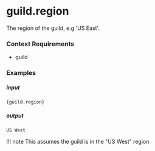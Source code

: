 # guild.region 
		
The region of the guild, e.g 'US East'.

### Context Requirements

* guild


### Examples

##### input
```{guild.region}```

##### output
```US West```

!!! note
		This assumes the guild is in the "US West" region